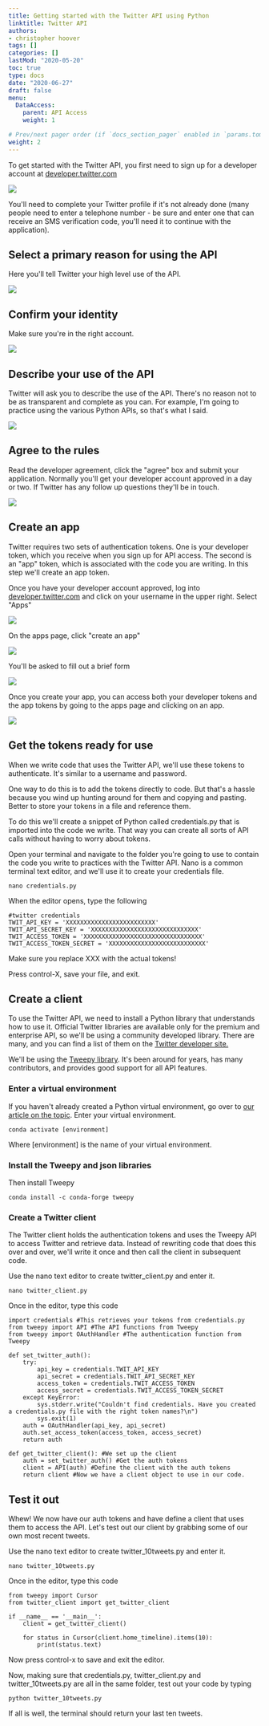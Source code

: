 ```yaml
---
title: Getting started with the Twitter API using Python
linktitle: Twitter API
authors:
- christopher hoover
tags: []
categories: []
lastMod: "2020-05-20"
toc: true
type: docs
date: "2020-06-27"
draft: false
menu:
  DataAccess:
    parent: API Access
    weight: 1

# Prev/next pager order (if `docs_section_pager` enabled in `params.toml`)
weight: 2
---
```


To get started with the Twitter API, you first need to sign up for a developer account at [developer.twitter.com](https://developer.twitter.com/en/apply/user.html)

![](./twitter_apply1.png)

You'll need to complete your Twitter profile if it's not already done (many people need to enter a telephone number - be sure and enter one that can receive an SMS verification code, you'll need it to continue with the application).

## Select a primary reason for using the API
Here you'll tell Twitter your high level use of the API.

![](./twitter_apply_step2.png)

## Confirm your identity
Make sure you're in the right account.

![](./twitter_applystep3.png)

## Describe your use of the API
Twitter will ask you to describe the use of the API. There's no reason not to be as transparent and complete as you can. For example, I'm going to practice using the various Python APIs, so that's what I said.

![](./twitter_applystep4.png)

## Agree to the rules

Read the developer agreement, click the "agree" box and submit your application. Normally you'll get your developer account approved in a day or two. If Twitter has any follow up questions they'll be in touch.

![](./twitter_applystep5.png)

## Create an app

Twitter requires two sets of authentication tokens. One is your developer token, which you receive when you sign up for API access. The second is an "app" token, which is associated with the code you are writing. In this step we'll create an app token.

Once you have your developer account approved, log into [developer.twitter.com](https://developer.twitter.com) and click on your username in the upper right. Select "Apps"

![](./twitter_create1.png)

On the apps page, click "create an app"

![](./twitter_create2.png)

You'll be asked to fill out a brief form

![](./twitter_apply2.png)

Once you create your app, you can access both your developer tokens and the app tokens by going to the apps page and clicking on an app.

 ![](./twitter_apply3.png)

## Get the tokens ready for use

When we write code that uses the Twitter API, we'll use these tokens to authenticate. It's similar to a username and password.

One way to do this is to add the tokens directly to code. But that's a hassle because you wind up hunting around for them and copying and pasting. Better to store your tokens in a file and reference them.

To do this we'll create a snippet of Python called credentials.py that is imported into the code we write. That way you can create all sorts of API calls without having to worry about tokens.

Open your terminal and navigate to the folder you're going to use to contain the code you write to practices with the Twitter API. Nano is a common terminal text editor, and we'll use it to create your credentials file.

```
nano credentials.py
```

When the editor opens, type the following

```
#twitter credentials
TWIT_API_KEY = 'XXXXXXXXXXXXXXXXXXXXXXXXX'
TWIT_API_SECRET_KEY = 'XXXXXXXXXXXXXXXXXXXXXXXXXXXXXX'
TWIT_ACCESS_TOKEN = 'XXXXXXXXXXXXXXXXXXXXXXXXXXXXXXXXX'
TWIT_ACCESS_TOKEN_SECRET = 'XXXXXXXXXXXXXXXXXXXXXXXXXXX'

```

Make sure you replace XXX with the actual tokens!

Press control-X, save your file, and exit.

## Create a client

To use the Twitter API, we need to install a Python library that understands how to use it. Official Twitter libraries are available only for the premium and enterprise API, so we'll be using a community developed library. There are many, and you can find a list of them on the [Twitter developer site.](https://developer.twitter.com/en/docs/developer-utilities/twitter-libraries)

We'll be using the [Tweepy library](https://github.com/tweepy/tweepy). It's been around for years, has many contributors, and provides good support for all API features.

### Enter a virtual environment
If you haven't already created a Python virtual environment, go over to [our article on the topic](/resources/virtual-environments-in-anaconda). Enter your virtual environment.

```
conda activate [environment]
```
Where [environment] is the name of your virtual environment.

### Install the Tweepy and json libraries
Then install Tweepy

```
conda install -c conda-forge tweepy
```

### Create a Twitter client

The Twitter client holds the authentication tokens and uses the Tweepy API to access Twitter and retrieve data. Instead of rewriting code that does this over and over, we'll write it once and then call the client in subsequent code.

Use the nano text editor to create twitter_client.py and enter it.

```
nano twitter_client.py
```

Once in the editor, type this code

```
import credentials #This retrieves your tokens from credentials.py
from tweepy import API #The API functions from Tweepy
from tweepy import OAuthHandler #The authentication function from Tweepy

def set_twitter_auth():
    try:
        api_key = credentials.TWIT_API_KEY
        api_secret = credentials.TWIT_API_SECRET_KEY
        access_token = credentials.TWIT_ACCESS_TOKEN
        access_secret = credentials.TWIT_ACCESS_TOKEN_SECRET
    except KeyError:
        sys.stderr.write("Couldn't find credentials. Have you created a credentials.py file with the right token names?\n")
        sys.exit(1)
    auth = OAuthHandler(api_key, api_secret)
    auth.set_access_token(access_token, access_secret)
    return auth

def get_twitter_client(): #We set up the client
    auth = set_twitter_auth() #Get the auth tokens
    client = API(auth) #Define the client with the auth tokens
    return client #Now we have a client object to use in our code.
```

## Test it out

Whew! We now have our auth tokens and have define a client that uses them to access the API. Let's test out our client by grabbing some of our own most recent tweets.

Use the nano text editor to create twitter_10tweets.py and enter it.

```
nano twitter_10tweets.py
```

Once in the editor, type this code

```
from tweepy import Cursor
from twitter_client import get_twitter_client

if __name__ == '__main__':
    client = get_twitter_client()

    for status in Cursor(client.home_timeline).items(10):
        print(status.text)
```

Now press control-x to save and exit the editor.

Now, making sure that credentials.py, twitter_client.py and twitter_10tweets.py are all in the same folder, test out your code by typing

```
python twitter_10tweets.py
```
If all is well, the terminal should return your last ten tweets.
